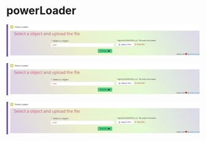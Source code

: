 # powerLoader

![Step 1](Images/Step1.png)

![Step 2](Images/Step1.png)

![Step 3](Images/Step1.png)

